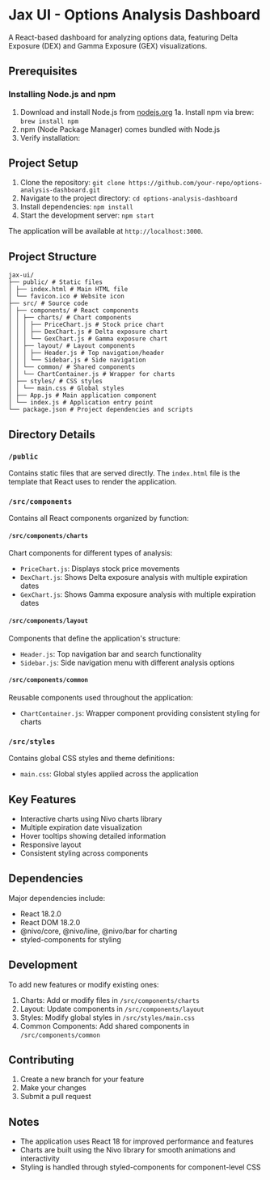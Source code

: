 # Jax UI - Options Analysis Dashboard

A React-based dashboard for analyzing options data, featuring Delta Exposure (DEX) and Gamma Exposure (GEX) visualizations.

## Prerequisites

### Installing Node.js and npm
1. Download and install Node.js from [nodejs.org](https://nodejs.org/)
1a. Install npm via brew: `brew install npm`
2. npm (Node Package Manager) comes bundled with Node.js
3. Verify installation: 

## Project Setup
1. Clone the repository: `git clone https://github.com/your-repo/options-analysis-dashboard.git`
2. Navigate to the project directory: `cd options-analysis-dashboard`
3. Install dependencies: `npm install`
4. Start the development server: `npm start`

The application will be available at `http://localhost:3000`.

## Project Structure
```
jax-ui/
├── public/ # Static files
│ ├── index.html # Main HTML file
│ └── favicon.ico # Website icon
├── src/ # Source code
│ ├── components/ # React components
│ │ ├── charts/ # Chart components
│ │ │ ├── PriceChart.js # Stock price chart
│ │ │ ├── DexChart.js # Delta exposure chart
│ │ │ └── GexChart.js # Gamma exposure chart
│ │ ├── layout/ # Layout components
│ │ │ ├── Header.js # Top navigation/header
│ │ │ └── Sidebar.js # Side navigation
│ │ └── common/ # Shared components
│ │ └── ChartContainer.js # Wrapper for charts
│ ├── styles/ # CSS styles
│ │ └── main.css # Global styles
│ ├── App.js # Main application component
│ └── index.js # Application entry point
└── package.json # Project dependencies and scripts
```

## Directory Details

### `/public`
Contains static files that are served directly. The `index.html` file is the template that React uses to render the application.

### `/src/components`
Contains all React components organized by function:

#### `/src/components/charts`
Chart components for different types of analysis:
- `PriceChart.js`: Displays stock price movements
- `DexChart.js`: Shows Delta exposure analysis with multiple expiration dates
- `GexChart.js`: Shows Gamma exposure analysis with multiple expiration dates

#### `/src/components/layout`
Components that define the application's structure:
- `Header.js`: Top navigation bar and search functionality
- `Sidebar.js`: Side navigation menu with different analysis options

#### `/src/components/common`
Reusable components used throughout the application:
- `ChartContainer.js`: Wrapper component providing consistent styling for charts

### `/src/styles`
Contains global CSS styles and theme definitions:
- `main.css`: Global styles applied across the application

## Key Features

- Interactive charts using Nivo charts library
- Multiple expiration date visualization
- Hover tooltips showing detailed information
- Responsive layout
- Consistent styling across components

## Dependencies

Major dependencies include:
- React 18.2.0
- React DOM 18.2.0
- @nivo/core, @nivo/line, @nivo/bar for charting
- styled-components for styling

## Development

To add new features or modify existing ones:

1. Charts: Add or modify files in `/src/components/charts`
2. Layout: Update components in `/src/components/layout`
3. Styles: Modify global styles in `/src/styles/main.css`
4. Common Components: Add shared components in `/src/components/common`

## Contributing

1. Create a new branch for your feature
2. Make your changes
3. Submit a pull request

## Notes

- The application uses React 18 for improved performance and features
- Charts are built using the Nivo library for smooth animations and interactivity
- Styling is handled through styled-components for component-level CSS
```